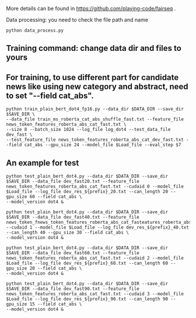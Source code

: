 More details can be found in https://github.com/playing-code/fairseq .

Data processing: you need to check the file path and name

```
python data_process.py
```


## Training command: change data dir and files to yours

## For training, to use different part for candidate news like using new category and abstract, need to set "--field cat_abs".

```
python train_plain_bert_dot4_fp16.py --data_dir $DATA_DIR --save_dir $SAVE_DIR \
--data_file train_ms_roberta_cat_abs_shuffle_fast.txt --feature_file news_token_features_roberta_abs_cat_fast.txt \
--size 8 --batch_size 1024 --log_file log_dot4 --test_data_file dev_fast \
--test_feature_file news_token_features_roberta_abs_cat_dev_fast.txt --field cat_abs --gpu_size 24 --model_file $Load_file --eval_step $7
```

## An example for test


```
python test_plain_bert_dot4.py --data_dir $DATA_DIR --save_dir $SAVE_DIR --data_file dev_fast20.txt --feature_file news_token_features_roberta_abs_cat_fast.txt --cudaid 0 --model_file $Load_file --log_file dev_res_${prefix}_20.txt --can_length 20 --gpu_size 60 --field cat_abs \
--model_version dot4 &

python test_plain_bert_dot4.py --data_dir $DATA_DIR --save_dir $SAVE_DIR --data_file dev_fast40.txt --feature_file news_token_fnews_token_features_roberta_abs_cat_fasteatures_roberta_abstract_dev_fast.txt --cudaid 1 --model_file $Load_file --log_file dev_res_${prefix}_40.txt --can_length 40 --gpu_size 30 --field cat_abs \
--model_version dot4 &

python test_plain_bert_dot4.py --data_dir $DATA_DIR --save_dir $SAVE_DIR --data_file dev_fast60.txt --feature_file news_token_features_roberta_abs_cat_fast.txt --cudaid 2 --model_file $Load_file --log_file dev_res_${prefix}_60.txt --can_length 60 --gpu_size 20 --field cat_abs \
--model_version dot4 &

python test_plain_bert_dot4.py --data_dir $DATA_DIR --save_dir $SAVE_DIR --data_file dev_fast90.txt --feature_file news_token_features_roberta_abs_cat_fast.txt --cudaid 3 --model_file $Load_file --log_file dev_res_${prefix}_90.txt --can_length 90 --gpu_size 15 --field cat_abs \
--model_version dot4 &
```